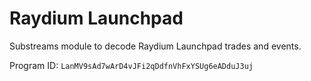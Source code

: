 # Raydium Launchpad

Substreams module to decode Raydium Launchpad trades and events.

Program ID: `LanMV9sAd7wArD4vJFi2qDdfnVhFxYSUg6eADduJ3uj`
